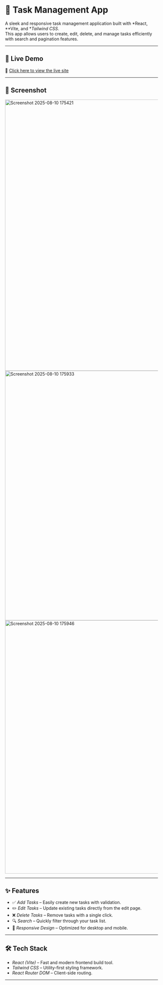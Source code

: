 # 📝 Task Management App

A sleek and responsive task management application built with *React, **Vite, and **Tailwind CSS*.  
This app allows users to create, edit, delete, and manage tasks efficiently with search and pagination features.

---

## 🚀 Live Demo
🔗 [Click here to view the live site](task-management-app-kappa-henna.vercel.app)

---

## 📸 Screenshot
<img width="1864" height="892" alt="Screenshot 2025-08-10 175421" src="https://github.com/user-attachments/assets/bfb4c557-d1c8-40fa-84e0-f96448496a96" />
<img width="1918" height="821" alt="Screenshot 2025-08-10 175933" src="https://github.com/user-attachments/assets/fedd2b4e-0d38-4b6a-b989-a30d1f232c6f" />
<img width="1753" height="833" alt="Screenshot 2025-08-10 175946" src="https://github.com/user-attachments/assets/b703b107-49b9-493d-b22a-ef253a1f6400" />



---

## ✨ Features
- ✅ *Add Tasks* – Easily create new tasks with validation.
- ✏️ *Edit Tasks* – Update existing tasks directly from the edit page.
- ❌ *Delete Tasks* – Remove tasks with a single click.
- 🔍 *Search* – Quickly filter through your task list.
- 📱 *Responsive Design* – Optimized for desktop and mobile.

---

## 🛠 Tech Stack
- *React (Vite)* – Fast and modern frontend build tool.
- *Tailwind CSS* – Utility-first styling framework.
- *React Router DOM* – Client-side routing.
  
---
